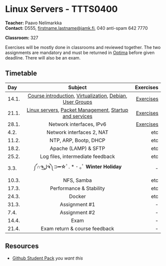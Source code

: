 # Linux Servers - TTTS0400

**Teacher:** Paavo Nelimarkka  
**Contact:** D555, firstname.lastname@jamk.fi, 040 anti-spam 642 7770  

**Classroom:** 327

Exercises will be mostly done in classrooms and reviewed together. The two assignments are mandatory and must be returned in [Optima](https://optima.jamk.fi/) before given deadline. There will also be an exam.

## Timetable
| Day | Subject | Exercises |
|:--------|:----------:|-----:|
| 14.1. | [Course introduction](https://docs.google.com/presentation/d/1dyJju97IrH9Hi0RK5pFKysfahFsmkasNCl4Besg7yEE/edit?usp=sharing), [Virtualization](https://docs.google.com/presentation/d/1GMEvxJG4jjQcQ1-bolNhreHo0g1Dd5eG__T2KqyfQjY/edit?usp=sharing), [Debian](https://docs.google.com/presentation/d/1WaOiXPbdjOi__6paABBbmKaf3EchhHpkkPTdGp_bTrc/edit?usp=sharing), [User Groups](https://docs.google.com/presentation/d/1_Wqjat3eydFAVah7bxglho6Ev6yxoSd_8vMGu4lWs0Y/edit?usp=sharing) | [Exercises](https://docs.google.com/presentation/d/133cnZggnPU-vXdqfL3B86xzmS9T_DkYYDdNp5V888pI/edit?usp=sharing) |  
| 21.1. | [Linux servers](https://www.dropbox.com/s/bcbqw4pur5i5igv/Linux-palvelimena.pdf?dl=0), [Packet Management](https://www.dropbox.com/s/6i80i5ujbhtd1t1/Linux-Paketinhallinta.pdf?dl=0), [Startup and services](https://www.dropbox.com/s/nbi167b1ygdhk1k/K%C3%A4ynnistys%20ja%20palvelut.pdf?dl=0)| [Exercises](https://docs.google.com/presentation/d/14FfXoEJEllOKVnSlwujgxMRFOIAM94U20dGcuBAdRRU/edit?usp=sharing) |  
| 28.1. | Network interfaces, IPv6 | [Exercises](https://github.com/JAMK-IT/TTTS0400-linux-servers/wiki/tehtavat-3) | 
| 4.2. | Network interfaces 2, NAT | etc | 
| 11.2. | NTP, ARP, Bootp, DHCP | etc | 
| 18.2. | Apache (LAMP) & SFTP | etc | 
| 25.2. | Log files, intermediate feedback | etc | 
| 3.3. | ༼∩ຈل͜ຈ༽⊃━☆ﾟ. * ･ ｡ﾟ **Winter Holiday** | - | 
| 10.3. | NFS, Samba | etc | 
| 17.3. | Performance & Stability | etc | 
| 24.3. | Docker | etc | 
| 31.3. | Assignment #1 | - | 
| 7.4. | Assignment #2 | - | 
| 14.4. | Exam | - | 
| 21.4. | Exam return  & course feedback  | - | 

## Resources

- [Github Student Pack](https://education.github.com/pack) _you want this_
